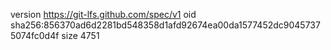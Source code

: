 version https://git-lfs.github.com/spec/v1
oid sha256:856370ad6d2281bd548358d1afd92674ea00da1577452dc90457375074fc0d4f
size 4751
